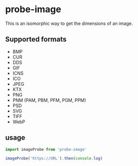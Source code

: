 # probe-image

This is an isomorphic way to get the dimensions of an image.

## Supported formats

* BMP
* CUR
* DDS
* GIF
* ICNS
* ICO
* JPEG
* KTX
* PNG
* PNM (PAM, PBM, PFM, PGM, PPM)
* PSD
* SVG
* TIFF
* WebP

## usage

```js
import imageProbe from 'probe-image'

imageProbe('https://URL').then(console.log)
```